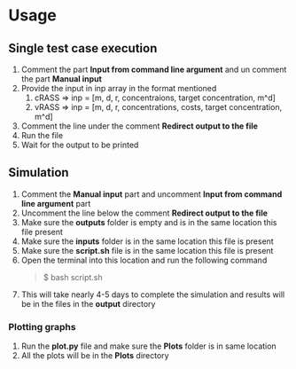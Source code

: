 # Usage
## Single test case execution
1. Comment the part **Input from command line argument** and un comment the part **Manual input**
2. Provide the input in inp array in the format mentioned
    1. cRASS => inp = [m, d, r, concentraions, target concentration, m^d]
    2. vRASS => inp = [m, d, r, concentrations, costs, target concentration, m^d]
3. Comment the line under the comment **Redirect output to the file**
4. Run the file
5. Wait for the output to be printed

## Simulation
1. Comment the **Manual input** part and uncomment **Input from command line argument** part
2. Uncomment the line below the comment **Redirect output to the file**
3. Make sure the **outputs** folder is empty and is in the same location this file present
4. Make sure the **inputs** folder is in the same location this file is present
5. Make sure the **script.sh** file is in the same location this file is present
6. Open the terminal into this location and run the following command
    > $ bash script.sh
7. This will take nearly 4-5 days to complete the simulation and results will be in the files in the **output** directory

### Plotting graphs
1. Run the **plot.py** file and make sure the **Plots** folder is in same location
2. All the plots will be in the **Plots** directory
